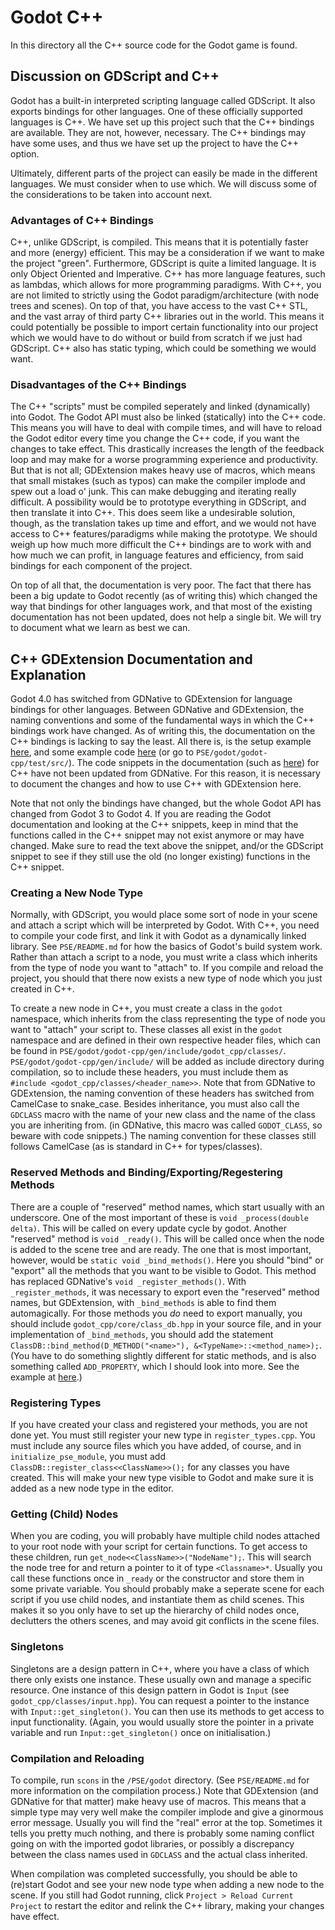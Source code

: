 # Godot C++

In this directory all the C++ source code for the Godot game is found.

## Discussion on GDScript and C++

Godot has a built-in interpreted scripting language called GDScript. It also exports bindings for other languages. One of these officially supported languages is C++. We have set up this project such that the C++ bindings are available. They are not, however, necessary. The C++ bindings may have some uses, and thus we have set up the project to have the C++ option.

Ultimately, different parts of the project can easily be made in the different languages. We must consider when to use which. We will discuss some of the considerations to be taken into account next.

### Advantages of C++ Bindings

C++, unlike GDScript, is compiled. This means that it is potentially faster and more (energy) efficient. This may be a consideration if we want to make the project "green". Furthermore, GDScript is quite a limited language. It is only Object Oriented and Imperative. C++ has more language features, such as lambdas, which allows for more programming paradigms. With C++, you are not limited to strictly using the Godot paradigm/architecture (with node trees and scenes). On top of that, you have access to the vast C++ STL, and the vast array of third party C++ libraries out in the world. This means it could potentially be possible to import certain functionality into our project which we would have to do without or build from scratch if we just had GDScript. C++ also has static typing, which could be something we would want.

### Disadvantages of the C++ Bindings

The C++ "scripts" must be compiled seperately and linked (dynamically) into Godot. The Godot API must also be linked (statically) into the C++ code. This means you will have to deal with compile times, and will have to reload the Godot editor every time you change the C++ code, if you want the changes to take effect. This drastically increases the length of the feedback loop and may make for a worse programming experience and productivity. But that is not all; GDExtension makes heavy use of macros, which means that small mistakes (such as typos) can make the compiler implode and spew out a load o' junk. This can make debugging and iterating really difficult. A possibility would be to prototype everything in GDScript, and then translate it into C++. This does seem like a undesirable solution, though, as the translation takes up time and effort, and we would not have access to C++ features/paradigms while making the prototype. We should weigh up how much more difficult the C++ bindings are to work with and how much we can profit, in language features and efficiency, from said bindings for each component of the project.

On top of all that, the documentation is very poor. The fact that there has been a big update to Godot recently (as of writing this) which changed the way that bindings for other languages work, and that most of the existing documentation has not been updated, does not help a single bit. We will try to document what we learn as best we can.

## C++ GDExtension Documentation and Explanation

Godot 4.0 has switched from GDNative to GDExtension for language bindings for other languages. Between GDNative and GDExtension, the naming conventions and some of the fundamental ways in which the C++ bindings work have changed. As of writing this, the documentation on the C++ bindings is lacking to say the least. All there is, is the setup example [here](https://docs.godotengine.org/en/stable/tutorials/scripting/gdextension/gdextension_cpp_example.html), and some example code [here](https://github.com/godotengine/godot-cpp/tree/master/test/src) (or go to `PSE/godot/godot-cpp/test/src/`). The code snippets in the documentation (such as [here](https://docs.godotengine.org/en/stable/getting_started/first_2d_game/03.coding_the_player.html)) for C++ have not been updated from GDNative. For this reason, it is necessary to document the changes and how to use C++ with GDExtension here.

Note that not only the bindings have changed, but the whole Godot API has changed from Godot 3 to Godot 4. If you are reading the Godot documentation and looking at the C++ snippets, keep in mind that the functions called in the C++ snippet may not exist anymore or may have changed. Make sure to read the text above the snippet, and/or the GDScript snippet to see if they still use the old (no longer existing) functions in the C++ snippet.

### Creating a New Node Type

Normally, with GDScript, you would place some sort of node in your scene and attach a script which will be interpreted by Godot. With C++, you need to compile your code first, and link it with Godot as a dynamically linked library. See `PSE/README.md` for how the basics of Godot's build system work. Rather than attach a script to a node, you must write a class which inherits from the type of node you want to "attach" to. If you compile and reload the project, you should that there now exists a new type of node which you just created in C++.

To create a new node in C++, you must create a class in the `godot` namespace, which inherits from the class representing the type of node you want to "attach" your script to. These classes all exist in the `godot` namespace and are defined in their own respective header files, which can be found in `PSE/godot/godot-cpp/gen/include/godot_cpp/classes/`. `PSE/godot/godot-cpp/gen/include/` will be added as include directory during compilation, so to include these headers, you must include them as `#include <godot_cpp/classes/<header_name>>`. Note that from GDNative to GDExtension, the naming convention of these headers has switched from CamelCase to snake_case. Besides inheritance, you must also call the `GDCLASS` macro with the name of your new class and the name of the class you are inheriting from. (in GDNative, this macro was called `GODOT_CLASS`, so beware with code snippets.) The naming convention for these classes still follows CamelCase (as is standard in C++ for types/classes).

### Reserved Methods and Binding/Exporting/Regestering Methods

There are a couple of "reserved" method names, which start usually with an underscore. One of the most important of these is `void _process(double delta)`. This will be called on every update cycle by godot. Another "reserved" method is `void _ready()`. This will be called once when the node is added to the scene tree and are ready. The one that is most important, however, would be `static void _bind_methods()`. Here you should "bind" or "export" all the methods that you want to be visible to Godot. This method has replaced GDNative's `void _register_methods()`. With `_register_methods`, it was necessary to export even the "reserved" method names, but GDExtension, with `_bind_methods` is able to find them automagically. For those methods you *do* need to export manually, you should include `godot_cpp/core/class_db.hpp` in your source file, and in your implementation of `_bind_methods`, you should add the statement `ClassDB::bind_method(D_METHOD("<name>"), &<TypeName>::<method_name>);`. (You have to do something slightly different for static methods, and is also something called `ADD_PROPERTY`, which I should look into more. See the example at [here](https://github.com/godotengine/godot-cpp/blob/master/test/src/example.cpp).)

### Registering Types

If you have created your class and registered your methods, you are not done yet. You must still register your new type in `register_types.cpp`. You must include any source files which you have added, of course, and in `initialize_pse_module`, you must add `ClassDB::register_class<<ClassName>>();` for any classes you have created. This will make your new type visible to Godot and make sure it is added as a new node type in the editor.

### Getting (Child) Nodes

When you are coding, you will probably have multiple child nodes attached to your root node with your script for certain functions. To get access to these children, run `get_node<<ClassName>>("NodeName");`. This will search the node tree for <NodeName> and return a pointer to it of type `<Classname>*`. Usually you call these functions once in `_ready` or the constructor and store them in some private variable. You should probably make a seperate scene for each script if you use child nodes, and instantiate them as child scenes. This makes it so you only have to set up the hierarchy of child nodes once, declutters the others scenes, and may avoid git conflicts in the scene files.

### Singletons

Singletons are a design pattern in C++, where you have a class of which there only exists one instance. These usually own and manage a specific resource. One instance of this design pattern in Godot is `Input` (see `godot_cpp/classes/input.hpp`). You can request a pointer to the instance with `Input::get_singleton()`. You can then use its methods to get access to input functionality. (Again, you would usually store the pointer in a private variable and run `Input::get_singleton()` once on initialisation.)

### Compilation and Reloading

To compile, run `scons` in the `/PSE/godot` directory. (See `PSE/README.md` for more information on the compilation process.) Note that GDExtension (and GDNative for that matter) make heavy use of macros. This means that a simple type may very well make the compiler implode and give a ginormous error message. Usually you will find the "real" error at the top. Sometimes it tells you pretty much nothing, and there is probably some naming conflict going on with the imported godot libraries, or possibly a discrepancy between the class names used in `GDCLASS` and the actual class inherited.

When compilation was completed successfully, you should be able to (re)start Godot and see your new node type when adding a new node to the scene. If you still had Godot running, click `Project > Reload Current Project` to restart the editor and relink the C++ library, making your changes have effect.